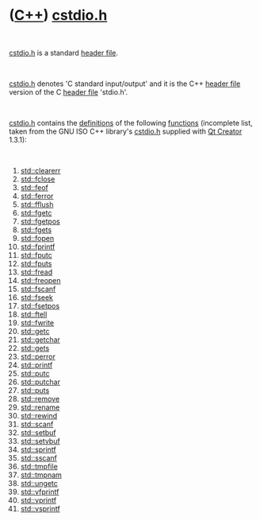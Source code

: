 
 

 

 

 

 

([C++](Cpp.md)) [cstdio.h](CppCstdioH.md)
===========================================

 

[cstdio.h](CppCstdioH.md) is a standard [header
file](CppHeaderFile.md).

 

[cstdio.h](CppCstdioH.md) denotes 'C standard input/output' and it is
the C++ [header file](CppHeaderFile.md) version of the C [header
file](CppHeaderFile.md) 'stdio.h'.

 

[cstdio.h](CppCstdioH.md) contains the [definitions](CppDefinition.md)
of the following [functions](CppFunction.md) (incomplete list, taken
from the GNU ISO C++ library's [cstdio.h](CppCstdioH.md) supplied with
[Qt Creator](CppQtCreator.md) 1.3.1):

 

1.  [std::clearerr](CppClearerr.md)
2.  [std::fclose](CppStdFclose.md)
3.  [std::feof](CppStdFeof.md)
4.  [std::ferror](CppStdFerror.md)
5.  [std::fflush](CppFflush.md)
6.  [std::fgetc](CppStdFgetc.md)
7.  [std::fgetpos](CppStdFgetpos.md)
8.  [std::fgets](CppFgets.md)
9.  [std::fopen](CppStdFopen.md)
10. [std::fprintf](CppFprintf.md)
11. [std::fputc](CppStdFputc.md)
12. [std::fputs](CppStdFputs.md)
13. [std::fread](CppStdFread.md)
14. [std::freopen](CppStdFreopen.md)
15. [std::fscanf](CppFscanf.md)
16. [std::fseek](CppStdFseek.md)
17. [std::fsetpos](CppFsetpos.md)
18. [std::ftell](CppStdFtell.md)
19. [std::fwrite](CppFwrite.md)
20. [std::getc](CppStdGetc.md)
21. [std::getchar](CppStdGetchar.md)
22. [std::gets](CppStdGets.md)
23. [std::perror](CppPerror.md)
24. [std::printf](CppStdPrintf.md)
25. [std::putc](CppStdPutc.md)
26. [std::putchar](CppStdPutchar.md)
27. [std::puts](CppStdPuts.md)
28. [std::remove](CppStdRemove.md)
29. [std::rename](CppStdRename.md)
30. [std::rewind](CppRewind.md)
31. [std::scanf](CppStdScanf.md)
32. [std::setbuf](CppSetbuf.md)
33. [std::setvbuf](CppSetvbuf.md)
34. [std::sprintf](CppSprintf.md)
35. [std::sscanf](CppSscanf.md)
36. [std::tmpfile](CppStdTmpfile.md)
37. [std::tmpnam](CppStdTmpnam.md)
38. [std::ungetc](CppUngetc.md)
39. [std::vfprintf](CppVfprintf.md)
40. [std::vprintf](CppVprintf.md)
41. [std::vsprintf](CppVsprintf.md)

 

 

 

 

 

 

